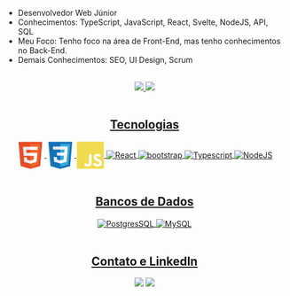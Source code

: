 <ul>
  <li>Desenvolvedor Web Júnior</li>
  <li>Conhecimentos: TypeScript, JavaScript, React, Svelte, NodeJS, API, SQL</li>
  <li>Meu Foco: Tenho foco na área de Front-End, mas tenho conhecimentos no Back-End.</li>
  <li>Demais Conhecimentos: SEO, UI Design, Scrum</li>
</ul>
<br>

<div align="center">
  <a href="https://github.com/paulohldev">
  <img height="180em" src="https://github-readme-stats.vercel.app/api?username=paulohldev&show_icons=true&theme=dark&include_all_commits=true&count_private=true"/>
  <img height="180em" src="https://github-readme-stats.vercel.app/api/top-langs/?username=paulohldev&layout=compact&langs_count=7&theme=dark"/>
</div>

<div style="display: inline_block" align="center"><br>
<h2 align="center">Tecnologias</h2>
  <img align="center" alt="HTML" height="50" width="50" src="https://raw.githubusercontent.com/devicons/devicon/master/icons/html5/html5-original.svg" />
  <img align="center" alt="CSS" height="50" width="50" src="https://raw.githubusercontent.com/devicons/devicon/master/icons/css3/css3-original.svg" />
  <img align="center" alt="Javascript" height="50" width="50" src="https://raw.githubusercontent.com/devicons/devicon/master/icons/javascript/javascript-plain.svg" />
  <img align="center" alt="React" height="50" width="50" src="https://cdn.jsdelivr.net/gh/devicons/devicon/icons/react/react-original.svg" />
  <img align="center" alt="bootstrap" height="50" width="50" src="https://cdn.jsdelivr.net/gh/devicons/devicon/icons/bootstrap/bootstrap-original.svg" />
  <img align="center" alt="Typescript" height="50" width="50" src="https://cdn.jsdelivr.net/gh/devicons/devicon/icons/typescript/typescript-original.svg" />
  <img align="center" alt="NodeJS" height="50" width="50" src="https://cdn.jsdelivr.net/gh/devicons/devicon/icons/nodejs/nodejs-original.svg" />
</div>

<div style="display: inline_block" align="center"><br>
<h2 align="center">Bancos de Dados</h2>
  <img align="center" alt="PostgresSQL" height="70" width="80" src="https://cdn.jsdelivr.net/gh/devicons/devicon/icons/postgresql/postgresql-original-wordmark.svg" />
  <img align="center" alt="MySQL" height="80" width="80" src="https://cdn.jsdelivr.net/gh/devicons/devicon/icons/mysql/mysql-original-wordmark.svg" />
</div>

<br>

 <h2 align="center">Contato e LinkedIn</h2>
<div align="center"> 
  <a href="mailto:paulohl.dev@gmail.com" target="_blank"><img height="40" src="https://img.shields.io/badge/Gmail-D14836?style=for-the-badge&logo=gmail&logoColor=white" target="_blank"></a>
  <a href="https://www.linkedin.com/in/paulohldev/" target="_blank"><img height="40" src="https://img.shields.io/badge/-LinkedIn-%230077B5?style=for-the-badge&logo=linkedin&logoColor=white" target="_blank"></a> 
 
<!--    [![Ashutosh's github activity graph](https://github-readme-activity-graph.cyclic.app/graph?username=paulohldev&bg_color=72405b&color=ffd1fc&line=ff9ef9&point=ff80bd&area=true&hide_border=true)](https://github.com/ashutosh00710/github-readme-activity-graph)
</div> -->

